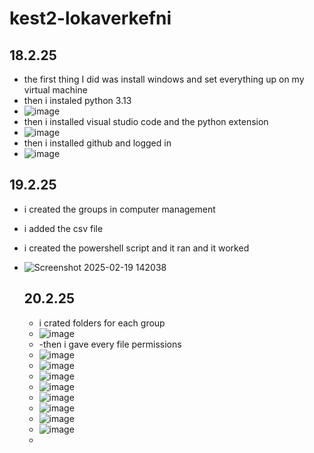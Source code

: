 # kest2-lokaverkefni
## 18.2.25
- the first thing I did was install windows and set everything up on my virtual machine
- then i instaled python 3.13
- ![image](https://github.com/user-attachments/assets/2a25cf44-07d4-455a-ad17-747302b6b359)
- then i installed visual studio code and the python extension
- ![image](https://github.com/user-attachments/assets/39c28bd3-863e-4898-be2b-d6c472ab14d3)
- then i installed github and logged in
- ![image](https://github.com/user-attachments/assets/65ab6cba-a89f-4368-8ec0-d2c4d432a369)


## 19.2.25
- i created the groups in computer management
- i added the csv file
- i created the powershell script and it ran and it worked
- ![Screenshot 2025-02-19 142038](https://github.com/user-attachments/assets/5080795c-2071-433a-831e-d1c7b72f7096)


  ## 20.2.25
  - i crated folders for each group
  - ![image](https://github.com/user-attachments/assets/1eab1785-87a7-4587-8a59-d6f9eff0e2bb)
  - -then i gave every file permissions
  - ![image](https://github.com/user-attachments/assets/efe61816-d7fe-45ec-9802-69d658721632)
  - ![image](https://github.com/user-attachments/assets/2a157003-2e7b-492c-8d00-574bf7b73864)
  - ![image](https://github.com/user-attachments/assets/444964b9-9478-4f8a-9676-6014c00b2669)
  - ![image](https://github.com/user-attachments/assets/23262255-f727-45d5-8551-2884bf181b59)
  - ![image](https://github.com/user-attachments/assets/cfebdb0d-b655-4e28-8f70-f91969799f96)
  - ![image](https://github.com/user-attachments/assets/2accaa85-0c2e-445c-89e8-ff766c269940)
  - ![image](https://github.com/user-attachments/assets/01cc8bf1-426e-4e40-98b1-a1991c4664bf)
  - ![image](https://github.com/user-attachments/assets/332220b5-66be-48e7-a747-20ebe663f51b)
  - 






